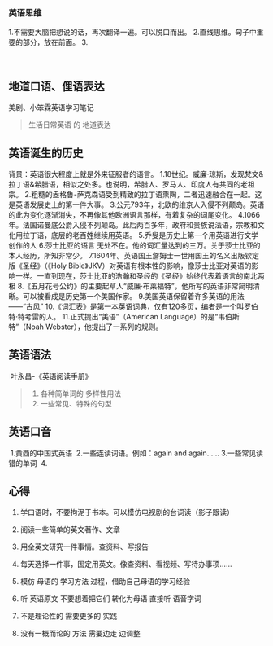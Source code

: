 ### 英语思维

1.不需要大脑把想说的话，再次翻译一遍。可以脱口而出。
2.直线思维。句子中重要的部分，放在前面。
3.

​	

## 地道口语、俚语表达

美剧、小笨霖英语学习笔记
>生活日常英语 的 地道表达


## 英语诞生的历史

背景：英语很大程度上就是外来征服者的语言。
1.18世纪。威廉·琼斯，发现梵文&拉丁语&希腊语，相似之处多。也说明，希腊人、罗马人、印度人有共同的老祖宗。
2.粗糙的盎格鲁-萨克森语受到精致的拉丁语熏陶，二者迅速融合在一起。这是英语发展史上的第一件大事。
3.公元793年，北欧的维京人入侵不列颠岛。英语的此为变化逐渐消失，不再像其他欧洲语言那样，有着复杂的词尾变化。
4.1066年。法国诺曼底公爵入侵不列颠岛。此后两百多年，政府和贵族说法语，宗教和文化用拉丁语，底层的老百姓继续用英语。
5.乔叟是历史上第一个用英语进行文学创作的人
6.莎士比亚的语言 无处不在。他的词汇量达到的三万。关于莎士比亚的本人经历，所知非常少。
7.1604年。英语国王詹姆士一世用国王的名义出版钦定版《圣经》（《Holy Bible》JKV）对英语有根本性的影响，像莎士比亚对英语的影响一样。一直到现在，莎士比亚的浩瀚和圣经的《圣经》始终代表着语言的南北两极
8.《五月花号公约》的主要起草人“威廉·布莱福特”，他所写的英语非常简明清晰。可以被看成是历史第一个美国作家。
9.美国英语保留着许多英语的用法——“古风”
10.《词汇表》是第一本英语词典，仅有120多页，编者是一个叫罗伯特·特考雷的人。
11.正式提出“美语”（American Language）的是“韦伯斯特”（Noah Webster），他提出了一系列的规则。


## 英语语法

​	叶永昌-《英语阅读手册》

> 1. 各种简单词的 多样性用法
> 2. 一些常见、特殊的句型

## 英语口音

​	1.黄西的中国式英语
​	2.一些连读词语。例如：again and again......
​	3.一些常见读错的单词
​	4.

## 心得

 1. 学口语时，不要拘泥于书本。可以模仿电视剧的台词读（影子跟读）

 2. 阅读一些简单的英文著作、文章

 3. 用全英文研究一件事情。查资料、写报告

 4. 每天选择一件事，固定用英文。像查资料、看视频、写待办事项......

 5. 模仿 母语的 学习方法 过程，借助自己母语的学习经验

 6. 听 英语原文 不要想着把它们 转化为母语 直接听 语音字词

 7. 不是理论性的 需要更多的 实践

 8. 没有一概而论的 方法 需要边走 边调整

    ​	

